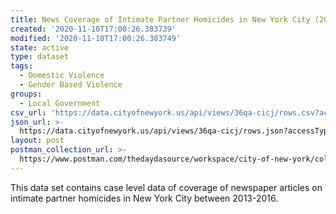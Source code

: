 ```yaml
---
title: News Coverage of Intimate Partner Homicides in New York City (2013-16)
created: '2020-11-10T17:00:26.383739'
modified: '2020-11-10T17:00:26.383749'
state: active
type: dataset
tags:
  - Domestic Violence
  - Gender Based Violence
groups:
  - Local Government
csv_url: 'https://data.cityofnewyork.us/api/views/36qa-cicj/rows.csv?accessType=DOWNLOAD'
json_url: >-
  https://data.cityofnewyork.us/api/views/36qa-cicj/rows.json?accessType=DOWNLOAD
layout: post
postman_collection_url: >-
  https://www.postman.com/thedaydasource/workspace/city-of-new-york/collection/15909983-ef458b99-0a90-485a-a13f-c2db2c98a1e9
---
```

This data set contains case level data of coverage of newspaper articles on intimate partner homicides in New York City between 2013-2016.
